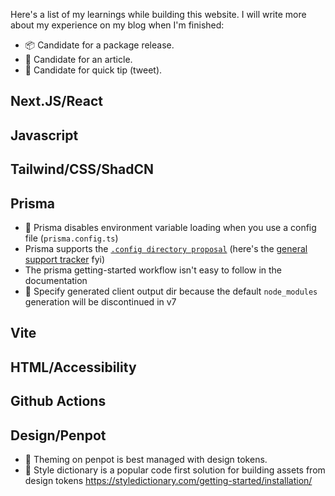 Here's a list of my learnings while building this website. I will write more about my experience on my blog when I'm finished:

- 📦 Candidate for a package release.
- 📝 Candidate for an article.
- 🎈 Candidate for quick tip (tweet).

## Next.JS/React

## Javascript

## Tailwind/CSS/ShadCN

## Prisma

- 🎈 Prisma disables environment variable loading when you use a config file (`prisma.config.ts`)
- Prisma supports the [`.config directory proposal`][config-dir-proposal] (here's the [general support tracker][config-dir-tracker] fyi)
- The prisma getting-started workflow isn't easy to follow in the documentation
- 🎈 Specify generated client output dir because the default `node_modules` generation will be discontinued in v7

## Vite

## HTML/Accessibility

## Github Actions

## Design/Penpot

- 🎈 Theming on penpot is best managed with design tokens.
- 🎈 Style dictionary is a popular code first solution for building assets from design tokens https://styledictionary.com/getting-started/installation/

[config-dir-proposal]: https://github.com/pi0/config-dir
[config-dir-tracker]: https://github.com/pi0/config-dir/discussions/6
